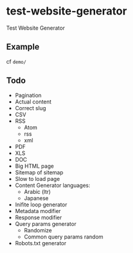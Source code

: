 # test-website-generator

Test Website Generator

## Example

cf `demo/`

## Todo

- Pagination
- Actual content
- Correct slug
- CSV
- RSS
  - Atom
  - rss
  - xml
- PDF
- XLS
- DOC
- Big HTML page
- Sitemap of sitemap
- Slow to load page
- Content Generator languages:
  - Arabic (ltr)
  - Japanese
- Inifite loop generator
- Metadata modifier
- Response modifier
- Query params generator
  - Randomize
  - Common query params random
- Robots.txt generator
